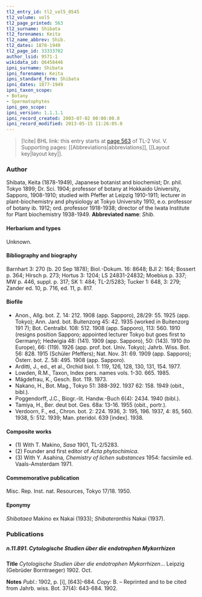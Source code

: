```yaml
---
tl2_entry_id: tl2_vol5_0545
tl2_volume: vol5
tl2_page_printed: 563
tl2_surname: Shibata
tl2_forenames: Keita
tl2_name_abbrev: Shib.
tl2_dates: 1878-1949
tl2_page_id: 33333702
author_lsid: 9571-1
wikidata_id: Q6458446
ipni_surname: Shibata
ipni_forenames: Keita
ipni_standard_form: Shibata
ipni_dates: 1877-1949
ipni_taxon_scope: 
- Botany
- Spermatophytes
ipni_geo_scope: 
ipni_version: 1.1.1.1
ipni_record_created: 2003-07-02 00:00:00.0
ipni_record_modified: 2013-05-15 11:26:05.0
---
```



> [!cite] BHL link: this entry starts at [page 563](https://www.biodiversitylibrary.org/page/33333702) of TL-2 Vol. V.
> Supporting pages: [[Abbreviations|abbreviations]], [[Layout key|layout key]].

### Author

Shibata, Keita (1878-1949), Japanese botanist and biochemist; Dr. phil. Tokyo 1899; Dr. Sci. 1904; professor of botany at Hokkaido University, Sapporo, 1908-1910; studied with Pfeffer at Leipzig 1910-1911; lecturer in plant-biochemistry and physiology at Tokyo University 1910, e.o. professor of botany ib. 1912; ord. professor 1918-1938; director of the Iwata Institute for Plant biochemistry 1938-1949. 
**Abbreviated name**: *Shib.*

#### Herbarium and types

Unknown.

#### Bibliography and biography

Barnhart 3: 270 (b. 20 Sep 1878); Biol.-Dokum. 16: 8648; BJI 2: 164; Bossert p. 364; Hirsch p. 273; Hortus 3: 1204; LS 24831-24832; Moebius p. 337; MW p. 446, suppl. p. 317; SK 1: 484; TL-2/5283; Tucker 1: 648, 3: 279; Zander ed. 10, p. 716, ed. 11, p. 817.

#### Biofile

- Anon., Allg. bot. Z. 14: 212. 1908 (app. Sapporo), 28/29: 55. 1925 (app. Tokyo); Ann. Jard. bot. Buitenzorg 45: 42. 1935 (worked in Buitenzorg 191 7); Bot. Centralbl. 108: 512. 1908 (app. Sapporo), 113: 560. 1910 (resigns position Sapporo; appointed lecturer Tokyo but goes first to Germany); Hedwigia 48: (141). 1909 (app. Sapporo), 50: (143). 1910 (to Europe), 66: (119). 1926 (app. prof. bot. Univ. Tokyo); Jahrb. Wiss. Bot. 56: 828. 1915 (Schüler Pfeffers); Nat. Nov. 31: 69. 1909 (app. Sapporo); Österr. bot. Z. 58: 495. 1908 (app. Sapporo).
- Arditti, J., ed., et al., Orchid biol. 1: 119, 126, 128, 130, 131, 154. 1977.
- Lowden, R.M., Taxon, Index pers. names vols. 1-30. 665. 1985.
- Mägdefrau, K., Gesch. Bot. 119. 1973.
- Nakano, H., Bot. Mag., Tokyo 51: 388-392. 1937 62: 158. 1949 (obit., bibl.).
- Poggendorff, J.C., Biogr.-lit. Handw.-Buch 6(4): 2434. 1940 (bibl.).
- Tamiya, H., Ber. deut bot. Ges. 68a: 13-16. 1955 (obit., portr.).
- Verdoorn, F., ed., Chron. bot. 2: 224. 1936, 3: 195, 196. 1937, 4: 85, 560. 1938, 5: 512. 1939; Man. pteridol. 639 \[index\]. 1938.

#### Composite works

- (1) With T. Makino, *Sasa* 1901, TL-2/5283.
- (2) Founder and first editor of *Acta phytochimica*.
- (3) With Y. Asahina, *Chemistry of lichen substances* 1954: facsimile ed. Vaals-Amsterdam 1971.

#### Commemorative publication

Misc. Rep. Inst. nat. Resources, Tokyo 17/18. 1950.

#### Eponymy

*Shibataea* Makino ex Nakai (1933); *Shibateranthis* Nakai (1937).

### Publications

##### n.11.891. Cytologische Studien über die endotrophen Mykorrhizen

**Title**
*Cytologische Studien über die endotrophen Mykorrhizen*... Leipzig (Gebrüder Borntraeger) 1902. Oct.

**Notes**
*Publ*.: 1902, p. \[i\], \[643\]-684. *Copy*: B. – Reprinted and to be cited from Jahrb. wiss. Bot. 37(4): 643-684. 1902.

